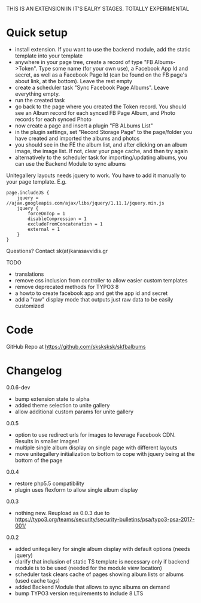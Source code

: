 

THIS IS AN EXTENSION IN IT'S EALRY STAGES. TOTALLY EXPERIMENTAL

# Quick setup
* install extension. If you want to use the backend module, add the static template into your template
* anywhere in your page tree, create a record of type "FB Albums->Token". Type some name (for your own use), a Facebook App Id and secret, as well as a Facebook Page Id (can be found on the FB page's about link, at the bottom). Leave the rest empty
* create a scheduler task "Sync Facebook Page Albums". Leave everything empty. 
* run the created task
* go back to the page where you created the Token record. You should see an Album record for each synced FB Page Album, and Photo records for each synced Photo
* now create a page and insert a plugin "FB ALbums List"
* in the plugin settings, set "Record Storage Page" to the page/folder you have created and imported the albums and photos
* you should see in the FE the album list, and after clicking on an album image, the image list. If not, clear your page cache, and then try again
* alternatively to the scheduler task for importing/updating albums, you can use the Backend Module to sync albums


Unitegallery layouts needs jquery to work. You have to add it manually to your page template. E.g.

    page.includeJS {
        jquery = //ajax.googleapis.com/ajax/libs/jquery/1.11.1/jquery.min.js
        jquery {
            forceOnTop = 1
            disableCompression = 1
            excludeFromConcatenation = 1
            external = 1
        }
    }

Questions? Contact sk(at)karasavvidis.gr



TODO
- translations
- remove css inclusion from controller to allow easier custom templates
- remove deprecated methods for TYPO3 8 
- a howto to create facebook app and get the app id and secret
- add a "raw" display mode that outputs just raw data to be easily customized

# Code
GitHub Repo at https://github.com/sksksksk/skfbalbums

# Changelog
0.0.6-dev
- bump extension state to alpha
- added theme selection to unite gallery
- allow additional custom params for unite gallery

0.0.5
- option to use redirect urls for images to leverage Facebook CDN. Results in smaller images!
- multiple single album display on single page with different layouts
- move unitegallery initialization to bottom to cope with jquery being at the bottom of the page

0.0.4
- restore php5.5 compatibility
- plugin uses flexform to allow single album display 

0.0.3
- nothing new. Reupload as 0.0.3 due to https://typo3.org/teams/security/security-bulletins/psa/typo3-psa-2017-001/

0.0.2
- added unitegallery for single album display with default options (needs jquery)
- clarify that inclusion of static TS template is necessary only if backend module is to be used (needed for the module view location)
- scheduler task clears cache of pages showing album lists or albums (used cache tags)
- added Backend Module that allows to sync albums on demand
- bump TYPO3 version requirements to include 8 LTS